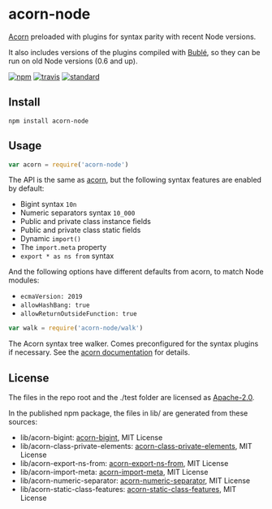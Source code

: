 # acorn-node

[Acorn](https://github.com/acornjs/acorn) preloaded with plugins for syntax parity with recent Node versions.

It also includes versions of the plugins compiled with [Bublé](https://github.com/rich-harris/buble), so they can be run on old Node versions (0.6 and up).

[![npm][npm-image]][npm-url]
[![travis][travis-image]][travis-url]
[![standard][standard-image]][standard-url]

[npm-image]: https://img.shields.io/npm/v/acorn-node.svg?style=flat-square
[npm-url]: https://www.npmjs.com/package/acorn-node
[travis-image]: https://img.shields.io/travis/browserify/acorn-node/master.svg?style=flat-square
[travis-url]: https://travis-ci.org/browserify/acorn-node
[standard-image]: https://img.shields.io/badge/code%20style-standard-brightgreen.svg?style=flat-square
[standard-url]: http://npm.im/standard

## Install

```
npm install acorn-node
```

## Usage

```js
var acorn = require('acorn-node')
```

The API is the same as [acorn](https://github.com/acornjs/acorn), but the following syntax features are enabled by default:

 - Bigint syntax `10n`
 - Numeric separators syntax `10_000`
 - Public and private class instance fields
 - Public and private class static fields
 - Dynamic `import()`
 - The `import.meta` property
 - `export * as ns from` syntax

And the following options have different defaults from acorn, to match Node modules:

 - `ecmaVersion: 2019`
 - `allowHashBang: true`
 - `allowReturnOutsideFunction: true`

```js
var walk = require('acorn-node/walk')
```

The Acorn syntax tree walker. Comes preconfigured for the syntax plugins if necessary.
See the [acorn documentation](https://github.com/acornjs/acorn#distwalkjs) for details.

## License

The files in the repo root and the ./test folder are licensed as [Apache-2.0](LICENSE.md).

In the published npm package, the files in lib/ are generated from these sources:

- lib/acorn-bigint: [acorn-bigint](https://github.com/acornjs/acorn-bigint]), MIT License
- lib/acorn-class-private-elements: [acorn-class-private-elements](https://github.com/acornjs/acorn-class-private-elements), MIT License
- lib/acorn-export-ns-from: [acorn-export-ns-from](https://github.com/acornjs/acorn-export-ns-from), MIT License
- lib/acorn-import-meta: [acorn-import-meta](https://github.com/acornjs/acorn-import-meta), MIT License
- lib/acorn-numeric-separator: [acorn-numeric-separator](https://github.com/acornjs/acorn-numeric-separator]), MIT License
- lib/acorn-static-class-features: [acorn-static-class-features](https://github.com/acornjs/acorn-static-class-features), MIT License

